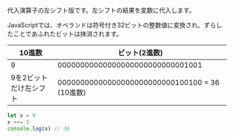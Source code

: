 <!--
label: <<=
description: 左シフト代入演算子
link: https://developer.mozilla.org/ja/docs/Web/JavaScript/Reference/Operators/Left_shift_assignment
-->

代入演算子の左シフト版です。左シフトの結果を変数に代入します。

JavaScriptでは、オペランドは符号付き32ビットの整数値に変換され、ずらしたことであふれたビットは抹消されます。

| 10進数               | ビット(2進数)                                  |
|---------------------|-----------------------------------------------|
| 9                   | 00000000000000000000000000001001              |
| 9を2ビットだけ左シフト | 00000000000000000000000000100100 = 36 (10進数) |

```typescript
let x = 9
x <<= 2
console.log(x) // 36
```
